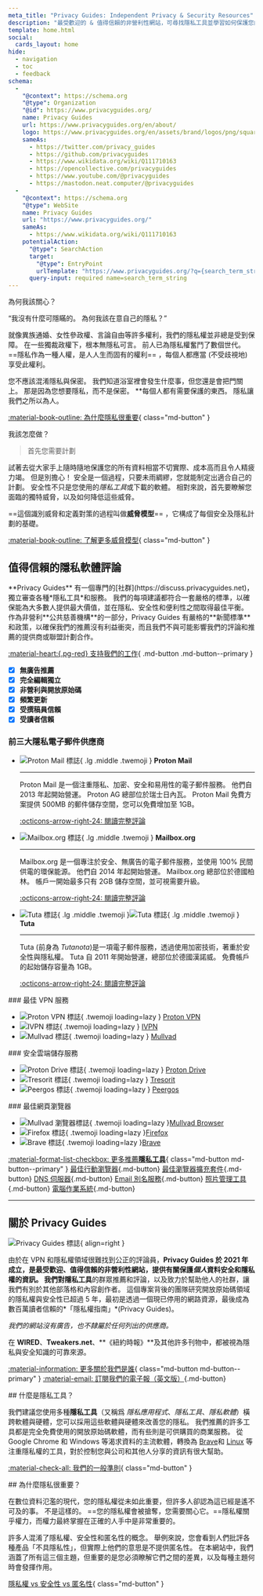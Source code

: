 ```yaml
---
meta_title: "Privacy Guides: Independent Privacy & Security Resources"
description: "最受歡迎的 & 值得信賴的非營利性網站，可尋找隱私工具並學習如何保護您的數位生活。 無廣告 & 無聯盟行銷，高品質評論"
template: home.html
social:
  cards_layout: home
hide:
  - navigation
  - toc
  - feedback
schema:
  - 
    "@context": https://schema.org
    "@type": Organization
    "@id": https://www.privacyguides.org/
    name: Privacy Guides
    url: https://www.privacyguides.org/en/about/
    logo: https://www.privacyguides.org/en/assets/brand/logos/png/square/pg-yellow.png
    sameAs:
      - https://twitter.com/privacy_guides
      - https://github.com/privacyguides
      - https://www.wikidata.org/wiki/Q111710163
      - https://opencollective.com/privacyguides
      - https://www.youtube.com/@privacyguides
      - https://mastodon.neat.computer/@privacyguides
  - 
    "@context": https://schema.org
    "@type": WebSite
    name: Privacy Guides
    url: "https://www.privacyguides.org/"
    sameAs:
      - https://www.wikidata.org/wiki/Q111710163
    potentialAction:
      "@type": SearchAction
      target:
        "@type": EntryPoint
        urlTemplate: "https://www.privacyguides.org/?q={search_term_string}"
      query-input: required name=search_term_string
---
```


<!-- markdownlint-disable -->
<div class="grid" markdown>
<div markdown>
為何我該關心？

“我沒有什麼可隱瞞的。 為何我該在意自己的隱私？”

就像異族通婚、女性參政權、言論自由等許多權利，我們的隱私權並非總是受到保障。 在一些獨裁政權下，根本無隱私可言。 前人已為隱私權奮鬥了數個世代。 ==隱私作為一種人權，是人人生而固有的權利== ，每個人都應當 (不受歧視地) 享受此權利。

您不應該混淆隱私與保密。 我們知道浴室裡會發生什麼事，但您還是會把門關上。 那是因為您想要隱私，而不是保密。 **每個人都有需要保護的東西。 隱私讓我們之所以為人。

[:material-book-outline: 為什麼隱私很重要](basics/why-privacy-matters.md){ class="md-button" }
</div>

<div markdown>
我該怎麼做？

> 首先您需要計劃

試著去從大家手上隨時隨地保護您的所有資料相當不切實際、成本高而且令人精疲力竭。 但是別擔心！ 安全是一個過程，只要未雨綢繆，您就能制定出適合自己的計劃。 安全性不只是您使用的*隱私工具*或下載的軟體。 相對來說，首先要瞭解您面臨的獨特威脅，以及如何降低這些威脅。

==這個識別威脅和定義對策的過程叫做**威脅模型**== ，它構成了每個安全及隱私計劃的基礎。

[:material-book-outline: 了解更多威脅模型](basics/threat-modeling.md){ class="md-button" }
</div>
</div>

## 值得信賴的隱私軟體評論

<div class="grid" markdown>

<div markdown>
**Privacy Guides** 有一個專門的[社群](https://discuss.privacyguides.net)，獨立審查各種*隱私工具*和服務。 我們的每項建議都符合一套嚴格的標準，以確保能為大多數人提供最大價值，並在隱私、安全性和便利性之間取得最佳平衡。 作為非營利**公共慈善機構**的一部分，Privacy Guides 有嚴格的**新聞標準**和政策，以確保我們的推薦沒有利益衝突，而且我們不與可能影響我們的評論和推薦的提供商或聯盟計劃合作。

[:material-heart:{.pg-red} 支持我們的工作](about/donate.md){ .md-button .md-button--primary }
</div>

- [x] **無廣告推薦**
- [x] **完全編輯獨立**
- [x] **非營利與開放原始碼**
- [x] **頻繁更新**
- [x] **受撰稿員信賴**
- [x] **受讀者信賴**

</div>

### 前三大隱私電子郵件供應商

<div class="grid cards" markdown>

- ![Proton Mail 標誌](assets/img/email/protonmail.svg){ .lg .middle .twemoji } **Proton Mail**

    ---

    Proton Mail 是一個注重隱私、加密、安全和易用性的電子郵件服務。 他們自 2013 年起開始營運。 Proton AG 總部位於瑞士日內瓦。 Proton Mail 免費方案提供 500MB 的郵件儲存空間，您可以免費增加至 1GB。

    [:octicons-arrow-right-24: 閱讀完整評論](email.md#proton-mail)

- ![Mailbox.org 標誌](assets/img/email/mailboxorg.svg){ .lg .middle .twemoji } **Mailbox.org**

    ---

    Mailbox.org 是一個專注於安全、無廣告的電子郵件服務，並使用 100% 民間供電的環保能源。 他們自 2014 年起開始營運。 Mailbox.org  總部位於德國柏林。 帳戶一開始最多只有 2GB 儲存空間，並可視需要升級。

    [:octicons-arrow-right-24: 閱讀完整評論](email.md#mailboxorg)

- ![Tuta 標誌](assets/img/email/tuta.svg#only-light){ .lg .middle .twemoji }![Tuta 標誌](assets/img/email/tuta-dark.svg#only-dark){ .lg .middle .twemoji } **Tuta**

    ---

    Tuta (前身為 *Tutanota*)是一項電子郵件服務，透過使用加密技術，著重於安全性與隱私權。 Tuta 自 2011 年開始營運，總部位於德國漢諾威。 免費帳戶的起始儲存容量為 1GB。

    [:octicons-arrow-right-24: 閱讀完整評論](email.md#tuta)

</div>

<div class="grid" markdown>
<div markdown>
### 最佳 VPN 服務

<div class="grid cards" markdown>

- ![Proton VPN 標誌](assets/img/vpn/protonvpn.svg){ .twemoji loading=lazy } [Proton VPN](vpn.md#proton-vpn)
- ![IVPN 標誌](assets/img/vpn/mini/ivpn.svg){ .twemoji loading=lazy } [IVPN](vpn.md#ivpn)
- ![Mullvad 標誌](assets/img/vpn/mullvad.svg){ .twemoji loading=lazy } [Mullvad](vpn.md#mullvad)

</div>
</div>

<div markdown>
### 安全雲端儲存服務

<div class="grid cards" markdown>

- ![Proton Drive 標誌](assets/img/cloud/protondrive.svg){ .twemoji loading=lazy } [Proton Drive](cloud.md#proton-drive)
- ![Tresorit 標誌](assets/img/cloud/tresorit.svg){ .twemoji loading=lazy } [Tresorit](cloud.md#tresorit)
- ![Peergos 標誌](assets/img/cloud/peergos.svg){ .twemoji loading=lazy } [Peergos](cloud.md#peergos)

</div>
</div>

<div markdown>
### 最佳網頁瀏覽器

<div class="grid cards" markdown>

- ![Mullvad 瀏覽器標誌](assets/img/browsers/mullvad_browser.svg){ .twemoji loading=lazy }[Mullvad Browser](desktop-browsers.md#mullvad-browser)
- ![Firefox 標誌](assets/img/browsers/firefox.svg){ .twemoji loading=lazy }[Firefox](desktop-browsers.md#firefox)
- ![Brave 標誌](assets/img/browsers/brave.svg){ .twemoji loading=lazy }[Brave](desktop-browsers.md#brave)

</div>
</div>
</div>

[:material-format-list-checkbox: 更多推薦**隱私工具**](tools.md){ class="md-button md-button--primary" }
[最佳行動瀏覽器](mobile-browsers.md ""){.md-button} [最佳瀏覽器擴充套件](browser-extensions.md ""){.md-button} [DNS 伺服器](dns.md ""){.md-button} [Email 別名服務](email-aliasing.md ""){.md-button} [照片管理工具](photo-management.md ""){.md-button} [電腦作業系統](desktop.md ""){.md-button}

---

## 關於 Privacy Guides

![Privacy Guides 標誌](assets/brand/logos/png/square/pg-yellow.png){ align=right }

由於在 VPN 和隱私權領域很難找到公正的評論員，**Privacy Guides **於 2021 年成立，是最受歡迎、值得信賴的非營利性網站，提供有關保護*個人*資料安全和隱私權的資訊。 我們對**隱私工具**的群眾推薦和評論，以及致力於幫助他人的社群，讓我們有別於其他部落格和內容創作者。 這個專案背後的團隊研究開放原始碼領域的隱私權與安全性已超過 5 年，最初是透過一個現已停用的網路資源，最後成為數百萬讀者信賴的*「隱私權指南」*(Privacy Guides)。

*我們的網站沒有廣告，也不隸屬於任何列出的供應商。*

在 **WIRED**、**Tweakers.net**、**《紐約時報》**及其他許多刊物中，都被視為隱私與安全知識的可靠來源。

[:material-information: 更多關於我們是誰](about.md){ class="md-button md-button--primary" } [:material-email: 訂閱我們的電子報（英文版）](https://blog.privacyguides.org/#/portal/signup ""){.md-button}

<div class="grid" markdown>
<div markdown>
## 什麼是隱私工具？

我們建議您使用多種**隱私工具**（又稱爲 *隱私應用程式*、*隱私工具*、*隱私軟體*）橫跨軟體與硬體，您可以採用這些軟體與硬體來改善您的隱私。 我們推薦的許多工具都是完全免費使用的開放原始碼軟體，而有些則是可供購買的商業服務。 從 Google Chrome 和 Windows 等渴求資料的主流軟體，轉換為 [Brave](desktop-browsers.md#brave)和 [Linux](desktop.md) 等注重隱私權的工具，對於控制您與公司和其他人分享的資訊有很大幫助。

[:material-check-all: 我們的一般準則](about/criteria.md){ class="md-button" }
</div>

<div markdown>
## 為什麼隱私很重要？

在數位資料氾濫的現代，您的隱私權從未如此重要，但許多人卻認為這已經是遙不可及的事。 不是這樣的。 ==您的隱私權會被搶奪，您需要關心它。==隱私權關乎權力，而權力最終掌握在正確的人手中是非常重要的。

許多人混淆了隱私權、安全性和匿名性的概念。 舉例來說，您會看到人們批評各種產品「不具隱私性」，但實際上他們的意思是不提供匿名性。 在本網站中，我們涵蓋了所有這三個主題，但重要的是您必須瞭解它們之間的差異，以及每種主題何時會發揮作用。

[隱私權 vs 安全性 vs 匿名性](basics/why-privacy-matters.md#what-is-privacy){ class="md-button" }
</div>
</div>
